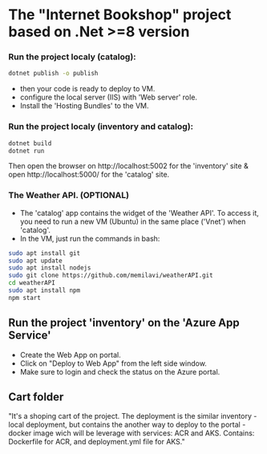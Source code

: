 # The "Internet Bookshop" project based on .Net >=8 version

### Run the project localy (catalog):
```bash 
dotnet publish -o publish
```
- then your code is ready to deploy to VM.
- configure the local server (IIS) with 'Web server' role.
- Install the 'Hosting Bundles' to the VM.

### Run the project localy (inventory and catalog):
```bash
dotnet build
dotnet run
```
Then open the browser on http://localhost:5002 for the 'inventory' site & open http://localhost:5000/ for the 'catalog' site.

### The Weather API. (OPTIONAL)
- The 'catalog' app contains the widget  of the 'Weather API'. To access it, you need to run a new VM (Ubuntu) in the same place ('Vnet') when 'catalog'.
- In the VM, just run the commands in bash:
``` bash
sudo apt install git
sudo apt update
sudo apt install nodejs
sudo git clone https://github.com/memilavi/weatherAPI.git
cd weatherAPI
sudo apt install npm
npm start
```

## Run the project 'inventory' on the 'Azure App Service'
- Create the Web App on portal.
- Click on "Deploy to Web App" from the left side window.
- Make sure to login and check the status on the Azure portal.

## Cart folder
"It's a shoping cart of the project. The deployment is the similar inventory - local deployment, but contains the another way to deploy to the portal - docker image wich will be leverage with services: ACR and AKS.
Contains: Dockerfile for ACR, and deployment.yml file for AKS."